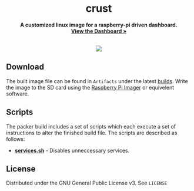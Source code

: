 <div align="center">

# crust

<p>
  <b>A customized linux image for a raspberry-pi driven dashboard.</b>
  <br/>
  <a href="https://github.com/Illinois-Tech-Motorsports/dashy"><strong>View the Dashboard »</strong></a>
  <br/><br/>
</p>

[![](https://img.shields.io/github/license/illinois-tech-motorsports/crust)](https://github.com/illinois-tech-motorsports/crust/blob/main/LICENSE)
</div>

## Download
The built image file can be found in `Artifacts` under the latest [builds](https://github.com/Illinois-Tech-Motorsports/crust/actions). Write the image to the SD card using the [Raspberry Pi Imager](https://www.raspberrypi.com/software/) or equivelent software. 

## Scripts
The packer build includes a set of scripts which each execute a set of instructions to alter the finished build file. The scripts are described as follows:

- [**services.sh**](https://github.com/Illinois-Tech-Motorsports/crust/blob/main/scripts/services.sh) - Disables unneccessary services.

## License

Distributed under the GNU General Public License v3. See `LICENSE`
